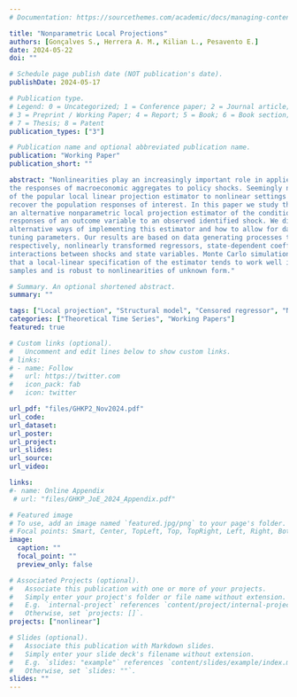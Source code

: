 ```yaml
---
# Documentation: https://sourcethemes.com/academic/docs/managing-content/

title: "Nonparametric Local Projections"
authors: [Gonçalves S., Herrera A. M., Kilian L., Pesavento E.]
date: 2024-05-22
doi: ""

# Schedule page publish date (NOT publication's date).
publishDate: 2024-05-17

# Publication type.
# Legend: 0 = Uncategorized; 1 = Conference paper; 2 = Journal article;
# 3 = Preprint / Working Paper; 4 = Report; 5 = Book; 6 = Book section;
# 7 = Thesis; 8 = Patent
publication_types: ["3"]

# Publication name and optional abbreviated publication name.
publication: "Working Paper"
publication_short: ""

abstract: "Nonlinearities play an increasingly important role in applied work when studying
the responses of macroeconomic aggregates to policy shocks. Seemingly natural adaptations
of the popular local linear projection estimator to nonlinear settings may fail to
recover the population responses of interest. In this paper we study the properties of
an alternative nonparametric local projection estimator of the conditional and unconditional
responses of an outcome variable to an observed identified shock. We discuss
alternative ways of implementing this estimator and how to allow for data-dependent
tuning parameters. Our results are based on data generating processes that involve,
respectively, nonlinearly transformed regressors, state-dependent coefficients, and nonlinear
interactions between shocks and state variables. Monte Carlo simulations show
that a local-linear specification of the estimator tends to work well in reasonably large
samples and is robust to nonlinearities of unknown form."

# Summary. An optional shortened abstract.
summary: ""

tags: ["Local projection", "Structural model", "Censored regressor", "Nonlinear transformation", "Nonlinear responses", "Monte Carlo integration"]
categories: ["Theoretical Time Series", "Working Papers"]
featured: true

# Custom links (optional).
#   Uncomment and edit lines below to show custom links.
# links:
# - name: Follow
#   url: https://twitter.com
#   icon_pack: fab
#   icon: twitter

url_pdf: "files/GHKP2_Nov2024.pdf"
url_code: 
url_dataset:
url_poster:
url_project:
url_slides:
url_source:
url_video:

links: 
#- name: Online Appendix
 # url: "files/GHKP_JoE_2024_Appendix.pdf"

# Featured image
# To use, add an image named `featured.jpg/png` to your page's folder. 
# Focal points: Smart, Center, TopLeft, Top, TopRight, Left, Right, BottomLeft, Bottom, BottomRight.
image:
  caption: ""
  focal_point: ""
  preview_only: false

# Associated Projects (optional).
#   Associate this publication with one or more of your projects.
#   Simply enter your project's folder or file name without extension.
#   E.g. `internal-project` references `content/project/internal-project/index.md`.
#   Otherwise, set `projects: []`.
projects: ["nonlinear"]

# Slides (optional).
#   Associate this publication with Markdown slides.
#   Simply enter your slide deck's filename without extension.
#   E.g. `slides: "example"` references `content/slides/example/index.md`.
#   Otherwise, set `slides: ""`.
slides: ""
---
```




